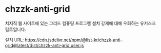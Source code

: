 # chzzk-anti-grid

치지직 웹 사이트에 있는 그리드 컴퓨팅 프로그램 설치 강제에 대해 우회하는 유저스크립트입니다.

설치 URL: https://cdn.jsdelivr.net/npm/@list-kr/chzzk-anti-grid@latest/dist/chzzk-anti-grid.user.js